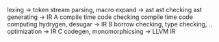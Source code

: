 lexing -> token stream
parsing, macro expand -> ast
ast checking
ast generating -> IR A
    compile time code checking
    compile time code computing
hydrygen, desugar -> IR B
borrow checking, type checking, ..
optimization -> IR C
codegen, monomorphicsing -> LLVM IR 
